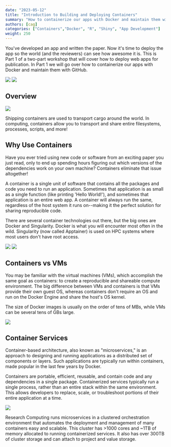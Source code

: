 ```yaml
---
date: "2023-05-12"
title: "Introduction to Building and Deploying Containers"
summary: "How to containerize our apps with Docker and maintain them with GitHub."
authors: [cag]
categories: ["Containers","Docker", "R", "Shiny", "App Development"]
weight: 250
---
```


You've developed an app and written the paper. Now it's time to deploy the app so the world (and the reviewers) can see how awesome it is. This is Part 1 of a two-part workshop that will cover how to deploy web apps for publication. In Part 1 we will go over how to containerize our apps with Docker and maintain them with GitHub.

![](img/docker.png)
![](img/github.jpeg)

## Overview

![](img/shipping-container.jpeg)

Shipping containers are used to transport cargo around the world. In computing, containers allow you to transport and share entire filesystems, processes, scripts, and more!

## Why Use Containers

Have you ever tried using new code or software from an exciting paper you just read, only to end up spending hours figuring out which versions of the dependencies work on your own machine? Containers eliminate that issue altogether!

A container is a single unit of software that contains all the packages and code you need to run an application. Sometimes that application is as small as a single function (like printing 'Hello World!'), and sometimes that application is an entire web app. A container will always run the same, regardless of the host system it runs on--making it the perfect solution for sharing reproducible code.

There are several container technologies out there, but the big ones are Docker and Singularity. Docker is what you will encounter most often in the wild. Singularity (now called Apptainer) is used on HPC systems where most users don't have root access.

![](img/docker.png)
![](img/apptainer.png)

## Containers vs VMs

You may be familiar with the virtual machines (VMs), which accomplish the same goal as containers: to create a reproducible and shareable compute environment. The big difference between VMs and containers is that VMs provide their own guest OS, whereas containers don't require an OS and run on the Docker Engine and share the host's OS kernel.

The size of Docker images is usually on the order of tens of MBs, while VMs can be several tens of GBs large.

![](img/container-vs-vm.pbm)

## Container Services

Container-based architecture, also known as "microservices," is an approach to designing and running applications as a distributed set of components or layers. Such applications are typically run within containers, made popular in the last few years by Docker.

Containers are portable, efficient, reusable, and contain code and any dependencies in a single package. Containerized services typically run a single process, rather than an entire stack within the same environment. This allows developers to replace, scale, or troubleshoot portions of their entire application at a time.

![](img/microservice-cluster.jpeg)

Research Computing runs microservices in a clustered orchestration environment that automates the deployment and management of many containers easy and scalable. This cluster has >1000 cores and ~1TB of memory allocated to running containerized services. It also has over 300TB of cluster storage and can attach to project and value storage.
